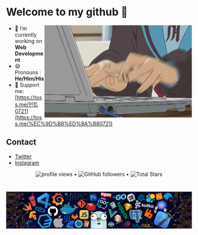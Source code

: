 
# **Welcome to my github 👋**

<a target="_blank">
  <img align="right" height="250" width="400" alt="GIF" src="https://github.com/chul0721/chul0721/blob/master/programming.gif">
</a>

- 🔭 I’m currently working on **Web Development**
- 😄 Pronouns : **He/Him/His**
- 🙋 Support me: [https://toss.me/인트0721](https://toss.me/%EC%9D%B8%ED%8A%B80721)

## Contact

- <a target="_blank" href="https://twitter.com/chul0721">Twitter</a> <br />
- <a target="_blank" href="https://instagram.com/bottle___iron">Instagram</a> <br />

<p align="center">
  <img src="https://gpvc.arturio.dev/chul0721" alt="profile views"> •  
  <img alt="GitHub followers" src="https://img.shields.io/github/followers/chul0721?label=Followers&style=social"> •   
  <img src="https://img.shields.io/github/stars/chul0721?label=Stars" alt="Total Stars">
</p>

#

![footer](https://github.com/chul0721/chul0721/blob/master/footer.png)
